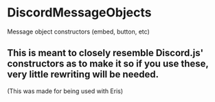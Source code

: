 # DiscordMessageObjects
Message object constructors (embed, button, etc)

## This is meant to closely resemble Discord.js' constructors as to make it so if you use these, very little rewriting will be needed.
(This was made for being used with Eris)
